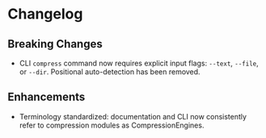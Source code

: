# Changelog

## Breaking Changes
- CLI `compress` command now requires explicit input flags: `--text`, `--file`, or `--dir`. Positional auto-detection has been removed.

## Enhancements
- Terminology standardized: documentation and CLI now consistently refer to compression modules as CompressionEngines.

